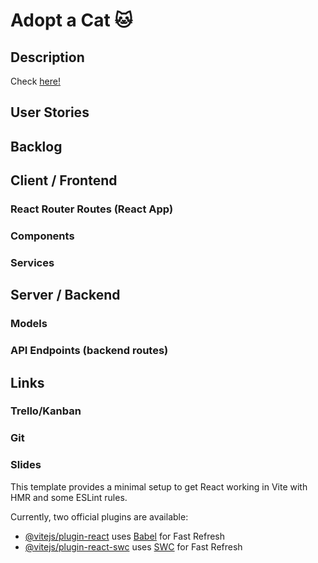 # Adopt a Cat 🐱 

## Description

Check [here!](//)

## User Stories

## Backlog

## Client / Frontend

### React Router Routes (React App)

### Components

### Services

## Server / Backend

### Models

### API Endpoints (backend routes)

## Links

### Trello/Kanban

### Git

### Slides

This template provides a minimal setup to get React working in Vite with HMR and some ESLint rules.

Currently, two official plugins are available:

-   [@vitejs/plugin-react](https://github.com/vitejs/vite-plugin-react/blob/main/packages/plugin-react/README.md) uses [Babel](https://babeljs.io/) for Fast Refresh
-   [@vitejs/plugin-react-swc](https://github.com/vitejs/vite-plugin-react-swc) uses [SWC](https://swc.rs/) for Fast Refresh
